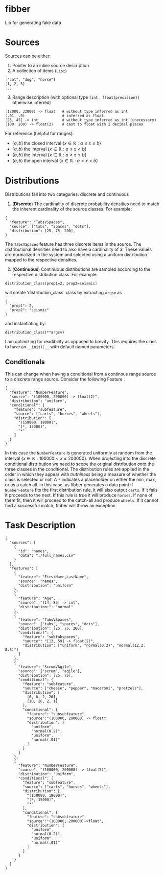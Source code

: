 # fibber
Lib for generating fake data

# Sources
Sources can be either:
1. Pointer to an inline source description
2. A collection of items (`List`)
```
["cat", "dog", "horse"]
[1, 2, 3]
...
```

3. Range description (with optional type `[int, float(precision)]` otherwise inferred)
```
[12000, 32000) -> float   # without type inferred as int
(.01, .9)                 # inferred as float
(25, 45] -> int           # without type inferred as int (unecessary)
(100, 200) -> float(2)    # cast to float with 2 decimal places
```
For reference (helpful for ranges):
- $[a, b]$ the closed interval $\{ x \in \mathbb{R}: a \le x \le b \}$
- $[a, b)$ the interval $\{ x \in \mathbb{R}: a \le x \lt b \}$
- $(a, b]$ the interval $\{ x \in \mathbb{R}: a \lt x \le b \}$
- $(a, b)$ the open interval $\{ x \in \mathbb{R}: a \lt x \lt b \}$

# Distributions
Distributions fall into two categories: discrete and continuous

1. (**Discrete**) The cardinality of discrete probability densities need to match the inherent cardinality of the source classes. For example:
```
{
  "feature": "TabsVSpaces",
  "source": ["tabs", "spaces", "dots"],
  "distribution": [25, 75, 200],
}
```
The `TabsVSpaces` feature has three discrete items in the source. The distributional densities need to also have a cardinality of 3. These values are normalized in the system and selected using a uniform distribution mapped to the respective densities.

2.  (**Continuous**) Continuous distributions are sampled according to the respective distribution class. For example:
```
distribution_class(prop1=2, prop2=seismic)
```
will create 'distribution_class' class by extracting `argsv` as
```
{
  "prop1": 2,
  "prop2": "seismic"
}
```
and instantiating by:
```
distribution_class(**argsv)
```

I am optimizing for readibility as opposed to brevity. This requires the class to have an `__init()__` with default named parameters.

## Conditionals

This can change when having a conditional from a continous range source to a discrete range source. Consider the following Feature :
```
{
  "feature": "NumberFeature",
  "source": "(100000, 200000] -> float(2)",
  "distribution": "uniform",
  "conditional": {
    "feature": "subfeature",
    "source": ["carts", "horses", "wheels"],
    "distribution": [
      "(150000, 18000]",
      "[*, 15000)",
      "*"
    ]
  }
}
```
In this case the `NumberFeature` is generated uniformly at random from the interval $\{ x \in \mathbb{R}: 100000 \lt x \le 200000 \}$. When projecting into the discrete conditional distribution we need to scope the original distribution _onto_ the three classes in the conditional. The distribution rules are applied in the order in which they appear with _truthiness_ being a measure of whether the class is selected or not. A `*` indicates a placeholder on either the min, max, or as a catch all.
In this case, as fibber generates a data point if `NumberFeature` fits the first distribution rule, it will also output `carts`. If it fails it proceeds to the next. If this rule is true it will produce `horses`. If none of them fit, then it will proceed to the catch-all and produce `wheels`. If it cannot find a successful match, fibber will throw an exception.

# Task Description
```
{
  "sources": [
    {
      "id": "names",
      "data": "./full_names.csv"
    }
  ],
  "features": [
    {
      "feature": "FirstName,LastName",
      "source": "names",
      "distribution": "uniform"
    },
    {
      "feature": "Age",
      "source": "(14, 85] -> int",
      "distribution:": "normal"
    },
    {
      "feature": "TabsVSpaces",
      "source": ["tabs", "spaces", "dots"],
      "distribution": [25, 75, 200],
      "conditional": {
        "feature": "subtabspaces",
        "source": "[12, 59] -> float(2)",
        "distribution": ["uniform", "normal(0.2)", "normal(12.2, 0.5)"]
      }
    },
    {
      "feature": "ScrumVAgile",
      "source": ["scrum", "agile"],
      "distribution": [25, 75],
      "conditional": {
        "feature": "subfeature",
        "source": ["cheese", "pepper", "macaroni", "pretzels"],
        "distribution": [
          [0, 0, 2, 20], 
          [10, 20, 2, 1]
        ],
        "conditional": {
          "feature": "subsubfeature",
          "source":"(100000, 200000] -> float",
          "distribution": [
            "uniform",
            "normal(0.2)",
            "uniform",
            "normal(.01)"
          ]
        }
      }
    },
    {
      "feature": "NumberFeature",
      "source": "(100000, 200000] -> float(2)",
      "distribution": "uniform",
      "conditional": {
        "feature": "subfeature",
        "source": ["carts", "horses", "wheels"],
        "distribution": [
          "(150000, 18000]",
          "[*, 15000)",
          "*"
        ],
        "conditional": {
          "feature": "subsubfeature",
          "source":"(100000, 200000]->float",
          "distribution": [
            "uniform",
            "normal(0.2)",
            "uniform",
            "normal(.01)"
          ]
        }
      }
    }
  ]
}
```